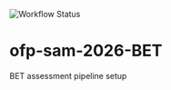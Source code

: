 ![Workflow Status](https://github.com/PacificCommunity/ofp-sam-2026-BET/actions/workflows/test-and-build.yml/badge.svg)

# ofp-sam-2026-BET
BET assessment pipeline setup
